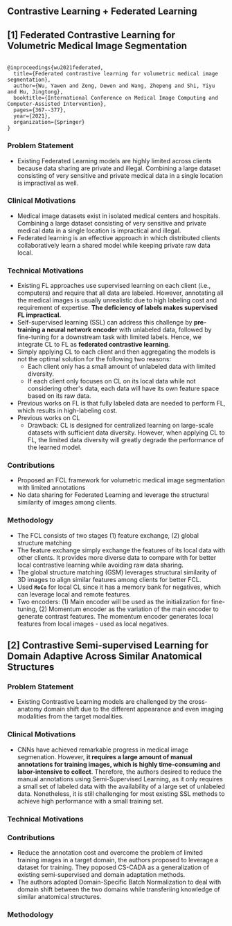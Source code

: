 ## Contrastive Learning + Federated Learning

## [1] Federated Contrastive Learning for Volumetric Medical Image Segmentation
<code>
@inproceedings{wu2021federated,
  title={Federated contrastive learning for volumetric medical image segmentation},
  author={Wu, Yawen and Zeng, Dewen and Wang, Zhepeng and Shi, Yiyu and Hu, Jingtong},
  booktitle={International Conference on Medical Image Computing and Computer-Assisted Intervention},
  pages={367--377},
  year={2021},
  organization={Springer}
}
</code>

### Problem Statement
- Existing Federated Learning models are highly limited across clients because data sharing are private and illegal. Combining a large dataset consisting of very sensitive and private medical data in a single location is impractival as well.
### Clinical Motivations
- Medical image datasets exist in isolated medical centers and hospitals. Combining a large dataset consisting of very sensitive and private medical data in a single location is impractical and illegal. 
- Federated learning is an effective approach in which distributed clients collaboratively learn a shared model while keeping private raw data local. 

### Technical Motivations
- Existing FL approaches use supervised learning on each client (i.e., computers) and require that all data are labeled. However, annotating all the medical images is usually unrealistic due to high labeling cost and requirement of expertise. **The deficiency of labels makes supervised FL impractical.**
- Self-supervised learning (SSL) can address this challenge by **pre-training a neural network encoder** with unlabeled data, followed by fine-tuning for a downstream task with limited labels. Hence, we integrate CL to FL as **federated contrastive learning**. 
- Simply applying CL to each client and then aggregating the models is not the optimal solution for the following two reasons:
  - Each client only has a small amount of unlabeled data with limited diversity. 
  - If each client only focuses on CL on its local data while not considering other's data, each data will have its own feature space based on its raw data.
- Previous works on FL is that fully labeled data are needed to perform FL, which results in high-labeling cost.
- Previous works on CL
  - Drawback: CL is designed for centralized learning on large-scale datasets with sufficient data diversity. However, when applying CL to FL, the limited data diversity will greatly degrade the performance of the learned model. 
### Contributions
- Proposed an FCL framework for volumetric medical image segmentation with limited annotations
- No data sharing for Federated Learning and leverage the structural similarity of images among clients.
### Methodology
- The FCL consists of two stages (1) feature exchange, (2) global structure matching
- The feature exchange simply exchange the features of its local data with other clients. It provides more diverse data to compare with for better local contrastive learning while avoiding raw data sharing. 
- The global structure matching (GSM) leverages structural similarity of 3D images to align similar features among clients for better FCL.
- Used **<code>MoCo</code>** for local CL since it has a memory bank for negatives, which can leverage local and remote features.
- Two encoders: (1) Main encoder will be used as the initialization for fine-tuning, (2) Momentum encoder as the variation of the main encoder to generate contrast features. The momentum encoder generates local features from local images - used as local negatives. 


## [2] Contrastive Semi-supervised Learning for Domain Adaptive Across Similar Anatomical Structures
### Problem Statement
- Existing Contrastive Learning models are challenged by the cross-anatomy domain shift due to the different appearance and even imaging modalities from the target modalities. 
### Clinical Motivations
- CNNs have achieved remarkable progress in medical image segmenation. However, **it requires a large amount of manual annotations for training images, which is highly time-consuming and labor-intensive to collect**. Therefore, the authors desired to reduce the manual annotations using Semi-Supervised Learning, as it only requires a small set of labeled data with the availability of a large set of unlabeled data. Nonetheless, it is still challenging for most existing SSL methods to achieve high performance with a small training set. 

### Technical Motivations
### Contributions
- Reduce the annotation cost and overcome the problem of limited training images in a target domain, the authors proposed to leverage a dataset for training. They poposed CS-CADA as a generalization of existing semi-supervised and domain adaptation methods.
- The authors adopted Domain-Specific Batch Normalization to deal with domain shift between the two domains while transferiing knowledge of similar anatomical structures.

### Methodology